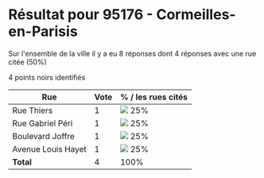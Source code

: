# Résultat pour 95176 - Cormeilles-en-Parisis

Sur l'ensemble de la ville il y a eu 8 réponses dont 4 réponses avec une rue citée (50%)

4 points noirs identifiés

| Rue | Vote | % / les rues cités|
|-----|------|-------------------|
| Rue Thiers | 1 | <img src="../../img/bar_25.gif" />&nbsp;25%|
| Rue Gabriel Péri | 1 | <img src="../../img/bar_25.gif" />&nbsp;25%|
| Boulevard Joffre | 1 | <img src="../../img/bar_25.gif" />&nbsp;25%|
| Avenue Louis Hayet | 1 | <img src="../../img/bar_25.gif" />&nbsp;25%|
| **Total** | 4 | 100%|
